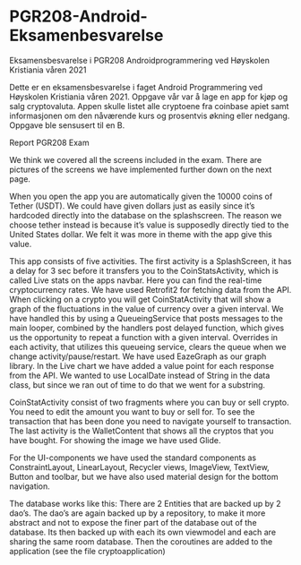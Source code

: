 # PGR208-Android-Eksamenbesvarelse
Eksamensbesvarelse i PGR208 Androidprogrammering ved Høyskolen Kristiania våren 2021

Dette er en eksamensbesvarelse i faget Android Programmering ved Høyskolen Kristiania våren 2021. 
Oppgave vår var å lage en app for kjøp og salg cryptovaluta. Appen skulle listet alle cryptoene fra coinbase apiet samt informasjonen om den nåværende kurs og prosentvis økning eller nedgang.
Oppgave ble sensusert til en B.


Report PGR208 Exam

We think we covered all the screens included in the exam. There are pictures of the screens we have implemented further down on the next page. 

When you open the app you are automatically given the 10000 coins of Tether (USDT). We could have given dollars just as easily since it’s hardcoded directly into the database on the splashscreen. The reason we choose tether instead is because it’s value is supposedly directly tied to the United States dollar. We felt it was more in theme with the app give this value. 

This app consists of five activities. The first activity is a SplashScreen, it has a delay for 3 sec before it transfers you to the CoinStatsActivity, which is called Live stats on the apps navbar. Here you can find the real-time cryptocurrency rates. We have used Retrofit2 for fetching data from the API.
When clicking on a crypto you will get CoinStatActivity that will show a graph of the fluctuations in the value of currency over a given interval. We have handled this by using a QueueingService that posts messages to the main looper, combined by the handlers post delayed function, which gives us the opportunity to repeat a function with a given interval. Overrides in each activity, that utilizes this queueing service, clears the queue when we change activity/pause/restart. We have used EazeGraph as our graph library. In the Live chart we have added a value point for each response from the API. We wanted to use LocalDate instead of String in the data class, but since we ran out of time to do that we went for a substring.

CoinStatActivity consist of two fragments where you can buy or sell crypto. You need to edit the amount you want to buy or sell for. To see the transaction that has been done you need to navigate yourself to transaction. The last activity is the WalletContent that shows all the cryptos that you have bought. For showing the image we have used Glide. 

For the UI-components we have used the standard components as ConstraintLayout, LinearLayout, Recycler views,  ImageView, TextView, Button and toolbar, but we have also used material design for the bottom navigation. 

The database works like this: There are 2 Entities that are backed up by 2 dao’s. The dao’s are again backed up by a repository, to make it more abstract and not to expose the finer part of the database out of the database. Its then backed up with each its own viewmodel and each are sharing the same room database. Then the coroutines are added to the application (see the file cryptoapplication)

